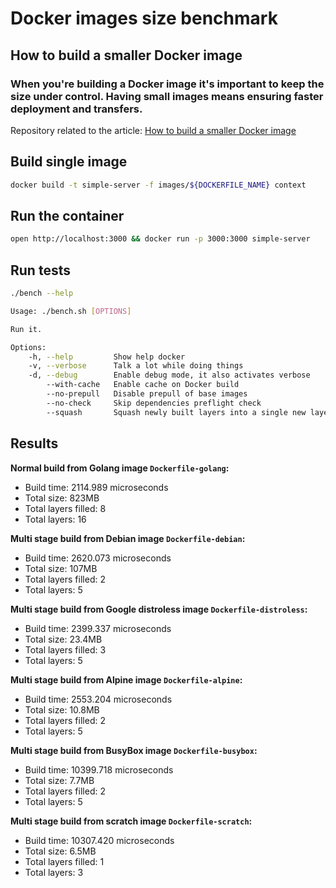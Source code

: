 # Docker images size benchmark

## How to build a smaller Docker image

### When you're building a Docker image it's important to keep the size under control. Having small images means ensuring faster deployment and transfers.

Repository related to the article:
[How to build a smaller Docker image](https://medium.com/@gdiener/how-to-build-a-smaller-docker-image-76779e18d48a)

## Build single image

```bash
docker build -t simple-server -f images/${DOCKERFILE_NAME} context
```

## Run the container

```bash
open http://localhost:3000 && docker run -p 3000:3000 simple-server
```

## Run tests

```bash
./bench --help

Usage: ./bench.sh [OPTIONS]

Run it.

Options:
    -h, --help         Show help docker
    -v, --verbose      Talk a lot while doing things
    -d, --debug        Enable debug mode, it also activates verbose
        --with-cache   Enable cache on Docker build
        --no-prepull   Disable prepull of base images
        --no-check     Skip dependencies preflight check
        --squash       Squash newly built layers into a single new layer on Docker build
```

## Results

**Normal build from Golang image `Dockerfile-golang`:**

- Build time: 2114.989 microseconds
- Total size: 823MB
- Total layers filled: 8
- Total layers: 16

**Multi stage build from Debian image `Dockerfile-debian`:**

- Build time: 2620.073 microseconds
- Total size: 107MB
- Total layers filled: 2
- Total layers: 5

**Multi stage build from Google distroless image `Dockerfile-distroless`:**

- Build time: 2399.337 microseconds
- Total size: 23.4MB
- Total layers filled: 3
- Total layers: 5

**Multi stage build from Alpine image `Dockerfile-alpine`:**

- Build time: 2553.204 microseconds
- Total size: 10.8MB
- Total layers filled: 2
- Total layers: 5

**Multi stage build from BusyBox image `Dockerfile-busybox`:**

- Build time: 10399.718 microseconds
- Total size: 7.7MB
- Total layers filled: 2
- Total layers: 5

**Multi stage build from scratch image `Dockerfile-scratch`:**

- Build time: 10307.420 microseconds
- Total size: 6.5MB
- Total layers filled: 1
- Total layers: 3
